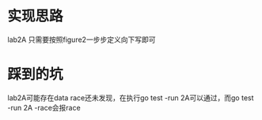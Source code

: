 # 实现思路

lab2A 只需要按照figure2一步步定义向下写即可


# 踩到的坑

lab2A可能存在data race还未发现，在执行go test -run 2A可以通过，而go test -run 2A -race会报race
